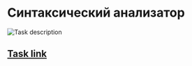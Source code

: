 # Синтаксический анализатор
![Task description](image.png)
## [Task link](https://vk.com/wall-198363309_392)